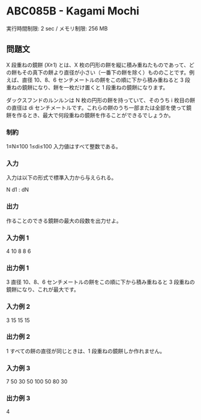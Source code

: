 # ABC085B - Kagami Mochi
実行時間制限: 2 sec / メモリ制限: 256 MB

## 問題文
X 段重ねの鏡餅 (X≥1) とは、X 枚の円形の餅を縦に積み重ねたものであって、どの餅もその真下の餅より直径が小さい（一番下の餅を除く）もののことです。例えば、直径 10、8、6 センチメートルの餅をこの順に下から積み重ねると 3 段重ねの鏡餅になり、餅を一枚だけ置くと 1 段重ねの鏡餅になります。

ダックスフンドのルンルンは N 枚の円形の餅を持っていて、そのうち i 枚目の餅の直径は di センチメートルです。これらの餅のうち一部または全部を使って鏡餅を作るとき、最大で何段重ねの鏡餅を作ることができるでしょうか。

### 制約

1≤N≤100
1≤di≤100
入力値はすべて整数である。

### 入力
入力は以下の形式で標準入力から与えられる。

N
d1
:
dN

### 出力
作ることのできる鏡餅の最大の段数を出力せよ。

### 入力例 1 
4
10
8
8
6

### 出力例 1 
3
直径 10、8、6 センチメートルの餅をこの順に下から積み重ねると 3 段重ねの鏡餅になり、これが最大です。

### 入力例 2 
3
15
15
15

### 出力例 2 
1
すべての餅の直径が同じときは、1 段重ねの鏡餅しか作れません。

### 入力例 3 
7
50
30
50
100
50
80
30

### 出力例 3 
4